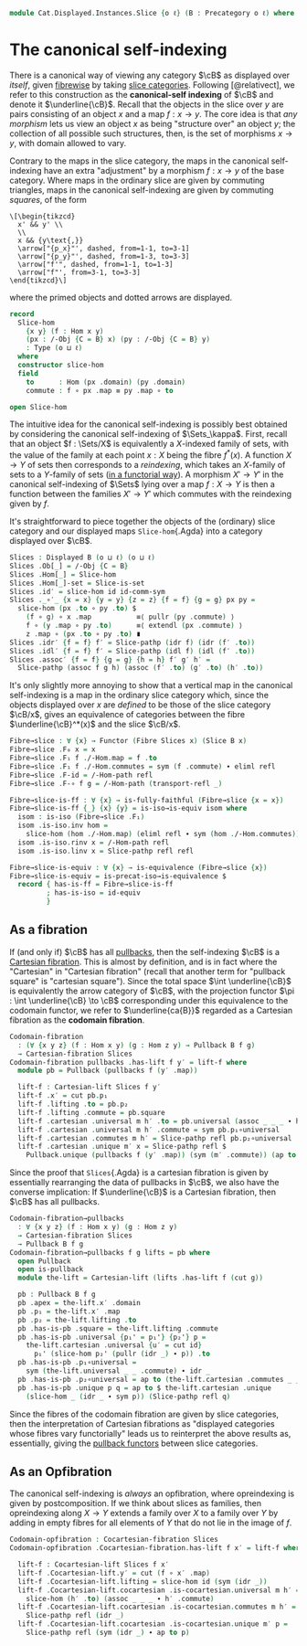 <!--
```agda
open import Cat.Displayed.Cocartesian
open import Cat.Displayed.Cocartesian
open import Cat.Displayed.Cartesian
open import Cat.Functor.Equivalence
open import Cat.Diagram.Pullback
open import Cat.Displayed.Fibre
open import Cat.Instances.Slice
open import Cat.Displayed.Base
open import Cat.Functor.Base
open import Cat.Prelude

import Cat.Reasoning as CR
```
-->

```agda
module Cat.Displayed.Instances.Slice {o ℓ} (B : Precategory o ℓ) where
```

<!--
```agda
open Cartesian-fibration
open Cartesian-lift
open Displayed
open is-cartesian
open Functor
open CR B
open /-Obj
```
-->

# The canonical self-indexing

There is a canonical way of viewing any category $\cB$ as displayed
over _itself_, given [fibrewise] by taking [slice categories]. Following
[@relativect], we refer to this construction as the **canonical-self
indexing** of $\cB$ and denote it $\underline{\cB}$. Recall that
the objects in the slice over $y$ are pairs consisting of an object $x$
and a map $f : x \to y$. The core idea is that _any morphism_ lets us
view an object $x$ as being "structure over" an object $y$; the
collection of all possible such structures, then, is the set of
morphisms $x \to y$, with domain allowed to vary.

[fibrewise]: Cat.Displayed.Fibre.html
[slice categories]: Cat.Instances.Slice.html

Contrary to the maps in the slice category, the maps in the canonical
self-indexing have an extra "adjustment" by a morphism $f : x \to y$ of
the base category. Where maps in the ordinary slice are given by
commuting triangles, maps in the canonical self-indexing are given by
commuting _squares_, of the form

~~~{.quiver}
\[\begin{tikzcd}
  x' && y' \\
  \\
  x && {y\text{,}}
  \arrow["{p_x}"', dashed, from=1-1, to=3-1]
  \arrow["{p_y}"', dashed, from=1-3, to=3-3]
  \arrow["f'", dashed, from=1-1, to=1-3]
  \arrow["f"', from=3-1, to=3-3]
\end{tikzcd}\]
~~~

where the primed objects and dotted arrows are displayed.

```agda
record
  Slice-hom
    {x y} (f : Hom x y)
    (px : /-Obj {C = B} x) (py : /-Obj {C = B} y)
    : Type (o ⊔ ℓ)
  where
  constructor slice-hom
  field
    to      : Hom (px .domain) (py .domain)
    commute : f ∘ px .map ≡ py .map ∘ to

open Slice-hom
```

<!--
```agda
private unquoteDecl eqv = declare-record-iso eqv (quote Slice-hom)
```
-->

The intuitive idea for the canonical self-indexing is possibly best
obtained by considering the canonical self-indexing of $\Sets_\kappa$.
First, recall that an object $f : \Sets/X$ is equivalently a $X$-indexed
family of sets, with the value of the family at each point $x : X$ being
the fibre $f^*(x)$. A function $X \to Y$ of sets then corresponds to a
_reindexing_, which takes an $X$-family of sets to a $Y$-family of sets
([in a functorial way]). A morphism $X' \to Y'$ in the canonical
self-indexing of $\Sets$ lying over a map $f : X \to Y$ is then a
function between the families $X' \to Y'$ which commutes with the
reindexing given by $f$.

[in a functorial way]: Cat.Instances.Slice.html#slices-of-sets

<!--
```agda
module _ {x y} {f g : Hom x y} {px : /-Obj x} {py : /-Obj y}
         {f′ : Slice-hom f px py} {g′ : Slice-hom g px py} where

  Slice-pathp : (p : f ≡ g) → (f′ .to ≡ g′ .to) → PathP (λ i → Slice-hom (p i) px py) f′ g′
  Slice-pathp p p′ i .to = p′ i
  Slice-pathp p p′ i .commute =
    is-prop→pathp
      (λ i → Hom-set _ _ (p i ∘ px .map) (py .map ∘ (p′ i)))
      (f′ .commute)
      (g′ .commute)
      i

module _ {x y} (f : Hom x y) (px : /-Obj x) (py : /-Obj y) where
  Slice-is-set : is-set (Slice-hom f px py)
  Slice-is-set = Iso→is-hlevel 2 eqv (hlevel 2)
    where open HLevel-instance
```
-->

It's straightforward to piece together the objects of the (ordinary)
slice category and our displayed maps `Slice-hom`{.Agda} into a category
displayed over $\cB$.

```agda
Slices : Displayed B (o ⊔ ℓ) (o ⊔ ℓ)
Slices .Ob[_] = /-Obj {C = B}
Slices .Hom[_] = Slice-hom
Slices .Hom[_]-set = Slice-is-set
Slices .id′ = slice-hom id id-comm-sym
Slices ._∘′_ {x = x} {y = y} {z = z} {f = f} {g = g} px py =
  slice-hom (px .to ∘ py .to) $
    (f ∘ g) ∘ x .map           ≡⟨ pullr (py .commute) ⟩
    f ∘ (y .map ∘ py .to)      ≡⟨ extendl (px .commute) ⟩
    z .map ∘ (px .to ∘ py .to) ∎
Slices .idr′ {f = f} f′ = Slice-pathp (idr f) (idr (f′ .to))
Slices .idl′ {f = f} f′ = Slice-pathp (idl f) (idl (f′ .to))
Slices .assoc′ {f = f} {g = g} {h = h} f′ g′ h′ =
  Slice-pathp (assoc f g h) (assoc (f′ .to) (g′ .to) (h′ .to))
```

It's only slightly more annoying to show that a vertical map in the
canonical self-indexing is a map in the ordinary slice category which,
since the objects displayed over $x$ are _defined_ to be those of the
slice category $\cB/x$, gives an equivalence of categories between
the fibre $\underline{\cB}^*(x)$ and the slice $\cB/x$.

```agda
Fibre→slice : ∀ {x} → Functor (Fibre Slices x) (Slice B x)
Fibre→slice .F₀ x = x
Fibre→slice .F₁ f ./-Hom.map = f .to
Fibre→slice .F₁ f ./-Hom.commutes = sym (f .commute) ∙ eliml refl
Fibre→slice .F-id = /-Hom-path refl
Fibre→slice .F-∘ f g = /-Hom-path (transport-refl _)

Fibre→slice-is-ff : ∀ {x} → is-fully-faithful (Fibre→slice {x = x})
Fibre→slice-is-ff {_} {x} {y} = is-iso→is-equiv isom where
  isom : is-iso (Fibre→slice .F₁)
  isom .is-iso.inv hom =
    slice-hom (hom ./-Hom.map) (eliml refl ∙ sym (hom ./-Hom.commutes))
  isom .is-iso.rinv x = /-Hom-path refl
  isom .is-iso.linv x = Slice-pathp refl refl

Fibre→slice-is-equiv : ∀ {x} → is-equivalence (Fibre→slice {x})
Fibre→slice-is-equiv = is-precat-iso→is-equivalence $
  record { has-is-ff = Fibre→slice-is-ff
         ; has-is-iso = id-equiv
         }
```

## As a fibration

If (and only if) $\cB$ has all [pullbacks], then the self-indexing
$\cB$ is a [Cartesian fibration]. This is almost by definition, and
is in fact where the "Cartesian" in "Cartesian fibration" (recall that
another term for "pullback square" is "cartesian square"). Since the
total space $\int \underline{\cB}$ is equivalently the arrow category
of $\cB$, with the projection functor $\pi : \int \underline{\cB}
\to \cB$ corresponding under this equivalence to the codomain
functor, we refer to $\underline{ca{B}}$ regarded as a Cartesian
fibration as the **codomain fibration**.

```agda
Codomain-fibration
  : (∀ {x y z} (f : Hom x y) (g : Hom z y) → Pullback B f g)
  → Cartesian-fibration Slices
Codomain-fibration pullbacks .has-lift f y′ = lift-f where
  module pb = Pullback (pullbacks f (y′ .map))

  lift-f : Cartesian-lift Slices f y′
  lift-f .x′ = cut pb.p₁
  lift-f .lifting .to = pb.p₂
  lift-f .lifting .commute = pb.square
  lift-f .cartesian .universal m h′ .to = pb.universal (assoc _ _ _ ∙ h′ .commute)
  lift-f .cartesian .universal m h′ .commute = sym pb.p₁∘universal
  lift-f .cartesian .commutes m h′ = Slice-pathp refl pb.p₂∘universal
  lift-f .cartesian .unique m′ x = Slice-pathp refl $
    Pullback.unique (pullbacks f (y′ .map)) (sym (m′ .commute)) (ap to x)
```

[pullbacks]: Cat.Diagram.Pullback.html
[Cartesian fibration]: Cat.Displayed.Cartesian.html

Since the proof that `Slices`{.Agda} is a cartesian fibration is given
by essentially rearranging the data of pullbacks in $\cB$, we also
have the converse implication: If $\underline{\cB}$ is a Cartesian
fibration, then $\cB$ has all pullbacks.

```agda
Codomain-fibration→pullbacks
  : ∀ {x y z} (f : Hom x y) (g : Hom z y)
  → Cartesian-fibration Slices
  → Pullback B f g
Codomain-fibration→pullbacks f g lifts = pb where
  open Pullback
  open is-pullback
  module the-lift = Cartesian-lift (lifts .has-lift f (cut g))

  pb : Pullback B f g
  pb .apex = the-lift.x′ .domain
  pb .p₁ = the-lift.x′ .map
  pb .p₂ = the-lift.lifting .to
  pb .has-is-pb .square = the-lift.lifting .commute
  pb .has-is-pb .universal {p₁' = p₁'} {p₂'} p =
    the-lift.cartesian .universal {u′ = cut id}
      p₁' (slice-hom p₂' (pullr (idr _) ∙ p)) .to
  pb .has-is-pb .p₁∘universal =
    sym (the-lift.universal _ _ .commute) ∙ idr _
  pb .has-is-pb .p₂∘universal = ap to (the-lift.cartesian .commutes _ _)
  pb .has-is-pb .unique p q = ap to $ the-lift.cartesian .unique
    (slice-hom _ (idr _ ∙ sym p)) (Slice-pathp refl q)
```

Since the fibres of the codomain fibration are given by slice
categories, then the interpretation of Cartesian fibrations as
"displayed categories whose fibres vary functorially" leads us to
reinterpret the above results as, essentially, giving the [pullback
functors] between slice categories.

[pullback functors]: Cat.Functor.Pullback.html

## As an Opfibration

The canonical self-indexing is *always* an opfibration, where
opreindexing is given by postcomposition. If we think about slices as
families, then opreindexing along $X \to Y$ extends a family over $X$
to a family over $Y$ by adding in empty fibres for all elements of $Y$
that do not lie in the image of $f$.

```agda
Codomain-opfibration : Cocartesian-fibration Slices
Codomain-opfibration .Cocartesian-fibration.has-lift f x′ = lift-f where

  lift-f : Cocartesian-lift Slices f x′
  lift-f .Cocartesian-lift.y′ = cut (f ∘ x′ .map)
  lift-f .Cocartesian-lift.lifting = slice-hom id (sym (idr _))
  lift-f .Cocartesian-lift.cocartesian .is-cocartesian.universal m h′ =
    slice-hom (h′ .to) (assoc _ _ _ ∙ h′ .commute)
  lift-f .Cocartesian-lift.cocartesian .is-cocartesian.commutes m h′ =
    Slice-pathp refl (idr _)
  lift-f .Cocartesian-lift.cocartesian .is-cocartesian.unique m′ p =
    Slice-pathp refl (sym (idr _) ∙ ap to p)
```
